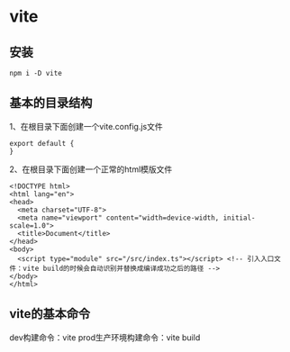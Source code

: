 # vite
## 安装
```
npm i -D vite
```
## 基本的目录结构

1、在根目录下面创建一个vite.config.js文件
```
export default {
}
```
2、在根目录下面创建一个正常的html模版文件
```
<!DOCTYPE html>
<html lang="en">
<head>
  <meta charset="UTF-8">
  <meta name="viewport" content="width=device-width, initial-scale=1.0">
  <title>Document</title>
</head>
<body>
  <script type="module" src="/src/index.ts"></script> <!-- 引入入口文件：vite build的时候会自动识别并替换成编译成功之后的路径 -->
</body>
</html>
```
## vite的基本命令
dev构建命令：vite
prod生产环境构建命令：vite build
